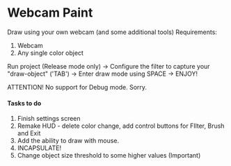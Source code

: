 # Webcam Paint
Draw using your own webcam (and some additional tools)
Requirements:
1) Webcam
2) Any single color object 

Run project (Release mode only) -> Configure the filter to capture your "draw-object" ('TAB') -> Enter draw mode using SPACE -> ENJOY! 

ATTENTION!  No support for Debug mode. Sorry.
#### Tasks to do ####
1) Finish settings screen
2) Remake HUD - delete color change, add control buttons for FIlter, Brush and Exit
3) Add the ability to draw with mouse.
4) INCAPSULATE!
5) Change object size threshold to some higher values (Important)

